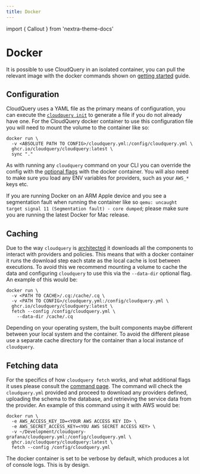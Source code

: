 ```yaml
---
title: Docker
---
```


import { Callout } from 'nextra-theme-docs'

# Docker

It is possible to use CloudQuery in an isolated container, you can pull the relevant image with the docker commands shown on [getting started](/docs/getting-started/getting-started-with-aws) guide.

## Configuration

CloudQuery uses a YAML file as the primary means of configuration, you can execute the [`cloudquery init`](/docs/cli/commands/cloudquery_init) to generate a file if you do not already have one. For the CloudQuery docker container to use this configuration file you will need to mount the volume to the container like so:

```docker
docker run \
  -v <ABSOLUTE PATH TO CONFIG>/cloudquery.yml:/config/cloudquery.yml \
  ghcr.io/cloudquery/cloudquery:latest \
  sync "."
```

As with running any `cloudquery` command on your CLI you can override the config with the [optional flags](/docs/cli/commands/cloudquery_options) with the docker container. You will also need to make sure you load any ENV variables for providers, such as your `AWS_*` keys etc.

<Callout type="info">

If you are running Docker on an ARM Apple device and you see a segmentation fault when running the container like so `qemu: uncaught target signal 11 (Segmentation fault) - core dumped`; please make sure you are running the latest Docker for Mac release.

</Callout>

## Caching

Due to the way `cloudquery` is [architected](/docs/developers/architecture) it downloads all the components to interact with providers and policies. This means that with a docker container it runs the download step each state as the local cache is lost between executions. To avoid this we recommend mounting a volume to cache the data and configuring `cloudquery` to use this via the `--data-dir` optional flag. An example of this would be:

```docker
docker run \
  -v <PATH TO CACHE>/.cq:/cache/.cq \
  -v <PATH TO CONFIG>/cloudquery.yml:/config/cloudquery.yml \
  ghcr.io/cloudquery/cloudquery:latest \
  fetch --config /config/cloudquery.yml \
    --data-dir /cache/.cq
```

<Callout type="info">

Depending on your operating system, the built components maybe different between your local system and the container. To avoid the different please use a separate cache directory for the container than a local instance of `cloudquery`.

</Callout>

## Fetching data

For the specifics of how `cloudquery fetch` works, and what additional flags it uses please consult the [command page](/docs/cli/commands/cloudquery_fetch). The command will check the `cloudquery.yml` provided and proceed to download any providers defined, uploading the schema to the database, and retrieving the service data from the provider. An example of this command using it with AWS would be:

```docker
docker run \
  -e AWS_ACCESS_KEY_ID=<YOUR AWS ACCESS KEY ID> \
  -e AWS_SECRET_ACCESS_KEY=<YOU AWS SECRET ACCESS KEY> \
  -v ~/Development/cloudquery-grafana/cloudquery.yml:/config/cloudquery.yml \
  ghcr.io/cloudquery/cloudquery:latest \
  fetch --config /config/cloudquery.yml
```

<Callout type="info">

The docker container is set to be verbose by default, which produces a lot of console logs. This is by design.

</Callout>
